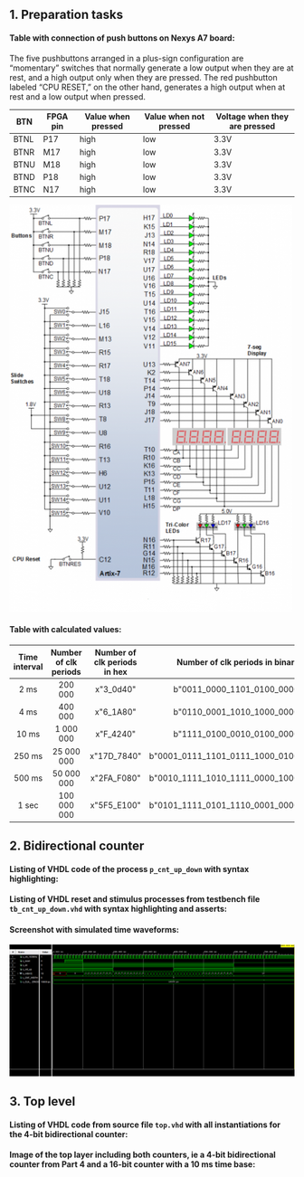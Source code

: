 ## 1. Preparation tasks

#### Table with connection of push buttons on Nexys A7 board:
The five pushbuttons arranged in a plus-sign configuration are “momentary” switches that normally generate a low output when they are at rest, and a high output only when they are pressed. The red pushbutton labeled “CPU RESET,” on the other hand, generates a high output when at rest and a low output when pressed.

| BTN  | FPGA pin | Value when pressed | Value when not pressed | Voltage when they are pressed |
| ---- | -------- | ------------------ | ---------------------- | ----------------------------- |
| BTNL | P17      | high               | low                    | 3.3V                          |
| BTNR | M17      | high               | low                    | 3.3V                          |
| BTNU | M18      | high               | low                    | 3.3V                          |
| BTND | P18      | high               | low                    | 3.3V                          |
| BTNC | N17      | high               | low                    | 3.3V                          |


![pic](https://github.com/michalizn/Digital-electronics-1/blob/main/Labs/05-counter/Images/n4r.PNG)

#### Table with calculated values:
| **Time interval** | **Number of clk periods** | **Number of clk periods in hex** | **Number of clk periods in binary** |
| :-: | :-: | :-: | :-: |
| 2&nbsp;ms | 200 000 | x"3_0d40" | b"0011_0000_1101_0100_0000" |
| 4&nbsp;ms |400 000|x"6_1A80"|b"0110_0001_1010_1000_0000"|
| 10&nbsp;ms |1 000 000|x"F_4240"|b"1111_0100_0010_0100_0000"|
| 250&nbsp;ms |25 000 000|x"17D_7840"|b"0001_0111_1101_0111_1000_0100_0000"|
| 500&nbsp;ms |50 000 000|x"2FA_F080"|b"0010_1111_1010_1111_0000_1000_0000"|
| 1&nbsp;sec | 100 000 000 | x"5F5_E100" | b"0101_1111_0101_1110_0001_0000_0000" |



## 2. Bidirectional counter

#### Listing of VHDL code of the process `p_cnt_up_down` with syntax highlighting:



#### Listing of VHDL reset and stimulus processes from testbench file `tb_cnt_up_down.vhd` with syntax highlighting and asserts:



#### Screenshot with simulated time waveforms:

![pic](https://github.com/michalizn/Digital-electronics-1/blob/main/Labs/05-counter/Images/Capture.PNG)

## 3. Top level

#### Listing of VHDL code from source file `top.vhd` with all instantiations for the 4-bit bidirectional counter:



#### Image of the top layer including both counters, ie a 4-bit bidirectional counter from Part 4 and a 16-bit counter with a 10 ms time base:

